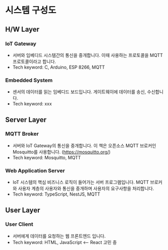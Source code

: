 # 시스템 구성도

## H/W Layer
### IoT Gateway
- 서버와 임베디드 시스템간의 통신을 중개합니다. 이때 사용하는 프로토콜을 MQTT 프로토콜이라고 합니다.
- Tech keyword: C, Arduino, ESP 8266, MQTT

### Embedded System
- 센서의 데이터를 읽는 임베디드 보드입니다. 게이트웨이에 데이터를 송신, 수신합니다.
- Tech keyword: xxx


## Server Layer
### MQTT Broker
- 서버와 IoT Gateway의 통신을 중개합니다. 이 책은 오픈소스 MQTT 브로커인 Mosquitto를 사용합니다. (https://mosquitto.org/)
- Tech keyword: Mosquitto, MQTT

### Web Application Server
- IoT 시스템의 핵심 비즈니스 로직이 들어가는 서버 프로그램입니다. MQTT 브로커와 사용자 계층의 사용자와 통신을 중개하며 사용자의 요구사항을 처리합니다. 
- Tech keyword: TypeScript, NestJS, MQTT

## User Layer
### User Client
  - 서버에게 데이터를 요청하는 웹 프론트엔드 입니다.
  - Tech keyword: HTML, JavaScript <-- React 고민 중
  
